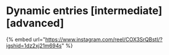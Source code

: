# Dynamic entries \[intermediate] \[advanced]

{% embed url="https://www.instagram.com/reel/COX3SrQBstI/?igshid=1dz2xj21m694s" %}
